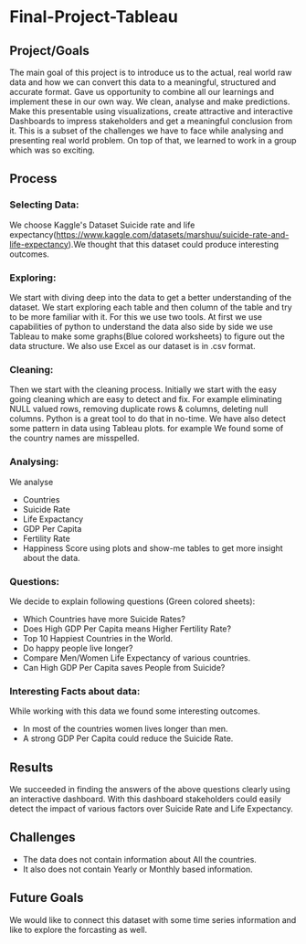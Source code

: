 # Final-Project-Tableau

## Project/Goals
The main goal of this project is to introduce us to the actual, real world raw data and how we can convert this data to a meaningful, structured and accurate format. Gave us opportunity to combine all our learnings and implement these in our own way. We clean, analyse and make predictions.
Make this presentable using visualizations, create attractive and interactive Dashboards to impress stakeholders and get a meaningful conclusion from it. This is a subset of the challenges we have to face while analysing and presenting real world problem. On top of that, we learned to work in a group which was so exciting.

## Process
### Selecting Data: 
We choose Kaggle's Dataset Suicide rate and life expectancy(https://www.kaggle.com/datasets/marshuu/suicide-rate-and-life-expectancy).We thought that this dataset could produce interesting outcomes.
### Exploring: 
We start with diving deep into the data to get a better understanding of the dataset. We start exploring each table and then column of the table and try to be more familiar with it. For this we use two tools. At first we use capabilities of python to understand the data also side by side we use Tableau to make some graphs(Blue colored worksheets) to figure out the data structure. We also use Excel as our dataset is in .csv format.
### Cleaning:
Then we start with the cleaning process. Initially we start with the easy going cleaning which are easy to detect and fix. For example eliminating NULL valued rows, removing duplicate rows & columns, deleting null columns. Python is a great tool to do that in no-time. We have also detect some pattern in data using Tableau plots. for example We found some of the country names are misspelled.
### Analysing:
We analyse 
  - Countries 
  - Suicide Rate
  - Life Expactancy
  - GDP Per Capita
  - Fertility Rate
  - Happiness Score
  using plots and show-me tables to get more insight about the data.
### Questions:
We decide to explain following questions (Green colored sheets):
 - Which Countries have more Suicide Rates?
 - Does High GDP Per Capita means Higher Fertility Rate?
 - Top 10 Happiest Countries in the World.
 - Do happy people live longer?
 - Compare Men/Women Life Expectancy of various countries.
 - Can High GDP Per Capita saves People from Suicide?
### Interesting Facts about data:
While working with this data we found some interesting outcomes.
- In most of the countries women lives longer than men.
- A strong GDP Per Capita could reduce the Suicide Rate.

## Results
We succeeded in finding the answers of the above questions clearly using an interactive dashboard. With this dashboard stakeholders could easily detect the impact of various factors over Suicide Rate and Life Expectancy.

## Challenges 
- The data does not contain information about All the countries.
- It also does not contain Yearly or Monthly based information.

## Future Goals
We would like to connect this dataset with some time series information and like to explore the forcasting as well.